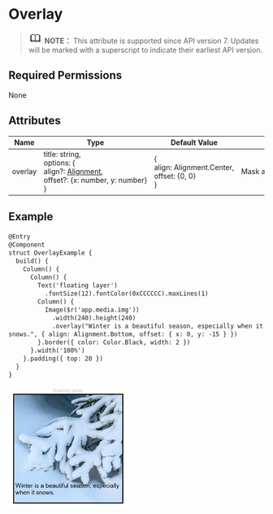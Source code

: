 # Overlay


> ![icon-note.gif](public_sys-resources/icon-note.gif) **NOTE：**
> This attribute is supported since API version 7. Updates will be marked with a superscript to indicate their earliest API version.


## Required Permissions

None


## Attributes


| Name | Type | Default&nbsp;Value | Description |
| -------- | -------- | -------- | -------- |
| overlay | title:&nbsp;string,<br/>options:&nbsp;{<br/>align?:&nbsp;[Alignment](ts-appendix-enums.md#alignment-enums),<br/>offset?:&nbsp;{x:&nbsp;number,&nbsp;y:&nbsp;number}<br/>} | {<br/>align:&nbsp;Alignment.Center,<br/>offset:&nbsp;{0,&nbsp;0}<br/>} | Mask&nbsp;added&nbsp;to&nbsp;the&nbsp;component.&nbsp;The&nbsp;mask&nbsp;has&nbsp;the&nbsp;same&nbsp;layout&nbsp;as&nbsp;the&nbsp;component. |


## Example


```
@Entry
@Component
struct OverlayExample {
  build() {
    Column() {
      Column() {
        Text('floating layer')
          .fontSize(12).fontColor(0xCCCCCC).maxLines(1)
        Column() {
          Image($r('app.media.img'))
            .width(240).height(240)
            .overlay("Winter is a beautiful season, especially when it snows.", { align: Alignment.Bottom, offset: { x: 0, y: -15 } })
        }.border({ color: Color.Black, width: 2 })
      }.width('100%')
    }.padding({ top: 20 })
  }
}
```

![en-us_image_0000001212058472](figures/en-us_image_0000001212058472.png)
